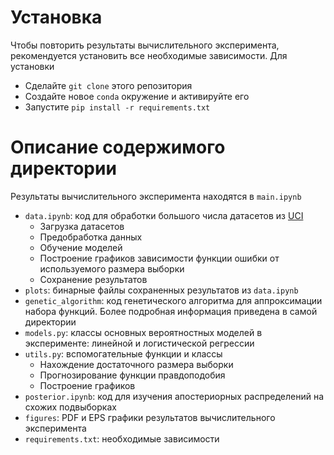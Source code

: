 # Установка

Чтобы повторить результаты вычислительного эксперимента, рекомендуется установить все необходимые зависимости.
Для установки

- Сделайте `git clone` этого репозитория
- Создайте новое `conda` окружение и активируйте его
- Запустите `pip install -r requirements.txt`

# Описание содержимого директории

Результаты вычислительного эксперимента находятся в `main.ipynb`

- `data.ipynb`: код для обработки большого числа датасетов из [UCI](https://archive.ics.uci.edu)
  - Загрузка датасетов
  - Предобработка данных
  - Обучение моделей
  - Построение графиков зависимости функции ошибки от используемого размера выборки
  - Сохранение результатов
- `plots`: бинарные файлы сохраненных результатов из `data.ipynb`
- `genetic_algorithm`: код генетического алгоритма для аппроксимации набора функций. Более подробная информация приведена в самой директории
- `models.py`: классы основных вероятностных моделей в эксперименте: линейной и логистической регрессии
- `utils.py`: вспомогательные функции и классы
  - Нахождение достаточного размера выборки
  - Прогнозирование функции правдоподобия
  - Построение графиков
- `posterior.ipynb`: код для изучения апостериорных распределений на схожих подвыборках
- `figures`: PDF и EPS графики результатов вычислительного эксперимента
- `requirements.txt`: необходимые зависимости
